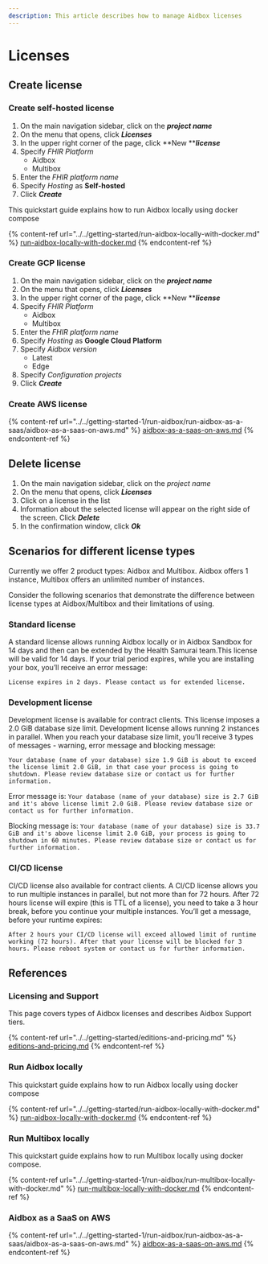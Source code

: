 ```yaml
---
description: This article describes how to manage Aidbox licenses
---
```


# Licenses

## Create license

### Create self-hosted license

1. On the main navigation sidebar, click on the _**project name**_
2. On the menu that opens, click _**Licenses**_
3. In the upper right corner of the page, click **New **_**license**_
4. Specify _FHIR Platform_
   * Aidbox
   * Multibox
5. Enter the _FHIR platform name_
6. Specify _Hosting_ as **Self-hosted**
7. Click _**Create**_

This quickstart guide explains how to run Aidbox locally using docker compose

{% content-ref url="../../getting-started/run-aidbox-locally-with-docker.md" %}
[run-aidbox-locally-with-docker.md](../../getting-started/run-aidbox-locally-with-docker.md)
{% endcontent-ref %}

### Create GCP license

1. On the main navigation sidebar, click on the _**project name**_
2. On the menu that opens, click _**Licenses**_
3. In the upper right corner of the page, click **New **_**license**_
4. Specify _FHIR Platform_
   * Aidbox
   * Multibox
5. Enter the _FHIR platform name_
6. Specify _Hosting_ as **Google Cloud Platform**
7. Specify _Aidbox version_
   * Latest
   * Edge
8. Specify _Сonfiguration projects_
9. Click _**Create**_

### Create AWS license

{% content-ref url="../../getting-started-1/run-aidbox/run-aidbox-as-a-saas/aidbox-as-a-saas-on-aws.md" %}
[aidbox-as-a-saas-on-aws.md](../../getting-started-1/run-aidbox/run-aidbox-as-a-saas/aidbox-as-a-saas-on-aws.md)
{% endcontent-ref %}

## Delete license

1. On the main navigation sidebar, click on the _project name_
2. On the menu that opens, click _**Licenses**_
3. Click on a license in the list
4. Information about the selected license will appear on the right side of the screen. Click _**Delete**_
5. In the confirmation window, click _**Ok**_

## Scenarios for different license types

Currently we offer 2 product types: Aidbox and Multibox. Aidbox offers 1 instance, Multibox offers an unlimited number of instances.&#x20;

Consider the following scenarios that demonstrate the difference between license types at Aidbox/Multibox and their limitations of using.

### Standard license

A standard license allows running Aidbox locally or in Aidbox Sandbox for 14 days and then can be extended by the Health Samurai team.This license will be valid for 14 days. If your trial period expires, while you are installing your box, you’ll receive an error message:

`License expires in 2 days. Please contact us for extended license.`

### Development license

Development license is available for contract clients. This license imposes a 2.0 GiB database size limit. Development license allows running 2 instances in parallel. When you reach your database size limit, you’ll receive 3 types of messages - warning, error message and blocking message:&#x20;

`Your database (name of your database) size 1.9 GiB is about to exceed the license limit 2.0 GiB, in that case your process is going to shutdown. Please review database size or contact us for further information.`

Error message is: `Your database (name of your database) size is 2.7 GiB and it's above license limit 2.0 GiB. Please review database size or contact us for further information.`

Blocking message is: `Your database (name of your database) size is 33.7 GiB and it's above license limit 2.0 GiB, your process is going to shutdown in 60 minutes. Please review database size or contact us for further information.`

### CI/CD license

CI/CD license also available for contract clients. A CI/CD license allows you to run multiple instances in parallel, but not more than for 72 hours. After 72 hours license will expire (this is TTL of a license), you need to take a 3 hour break, before you continue your multiple instances. You’ll get a message, before your runtime expires:&#x20;

`After 2 hours your CI/CD license will exceed allowed limit of runtime working (72 hours). After that your license will be blocked for 3 hours. Please reboot system or contact us for further information.`

## References

### Licensing and Support

This page covers types of Aidbox licenses and describes Aidbox Support tiers.

{% content-ref url="../../getting-started/editions-and-pricing.md" %}
[editions-and-pricing.md](../../getting-started/editions-and-pricing.md)
{% endcontent-ref %}

### Run Aidbox locally

This quickstart guide explains how to run Aidbox locally using docker compose

{% content-ref url="../../getting-started/run-aidbox-locally-with-docker.md" %}
[run-aidbox-locally-with-docker.md](../../getting-started/run-aidbox-locally-with-docker.md)
{% endcontent-ref %}

### Run Multibox locally

This quickstart guide explains how to run Multibox locally using docker compose.

{% content-ref url="../../getting-started-1/run-aidbox/run-multibox-locally-with-docker.md" %}
[run-multibox-locally-with-docker.md](../../getting-started-1/run-aidbox/run-multibox-locally-with-docker.md)
{% endcontent-ref %}

### Aidbox as a SaaS on AWS

{% content-ref url="../../getting-started-1/run-aidbox/run-aidbox-as-a-saas/aidbox-as-a-saas-on-aws.md" %}
[aidbox-as-a-saas-on-aws.md](../../getting-started-1/run-aidbox/run-aidbox-as-a-saas/aidbox-as-a-saas-on-aws.md)
{% endcontent-ref %}
